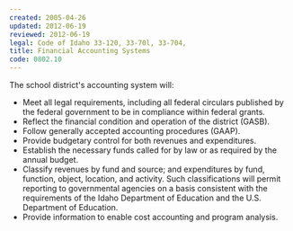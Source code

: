 ```yaml
---
created: 2005-04-26
updated: 2012-06-19
reviewed: 2012-06-19
legal: Code of Idaho 33-120, 33-70l, 33-704,
title: Financial Accounting Systems
code: 0802.10
---
```



The school district's accounting system will:

- Meet all legal requirements, including all federal circulars published by the federal government to be in compliance within federal grants.
- Reflect the financial condition and operation of the district (GASB).
- Follow generally accepted accounting procedures (GAAP).
- Provide budgetary control for both revenues and expenditures.
- Establish the necessary funds called for by law or as required by the annual budget.
- Classify revenues by fund and source; and expenditures by fund, function, object, location, and activity. Such classifications will permit reporting to governmental agencies on a basis consistent with the requirements of the Idaho Department of Education and the U.S. Department of Education.
- Provide information to enable cost accounting and program analysis.
